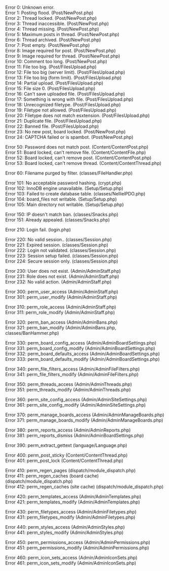 Error 0: Unknown error.  
Error 1: Posting flood. (Post/NewPost.php)  
Error 2: Thread locked. (Post/NewPost.php)  
Error 3: Thread inaccessible. (Post/NewPost.php)  
Error 4: Thread missing. (Post/NewPost.php)  
Error 5: Maximum posts in thread. (Post/NewPost.php)  
Error 6: Thread archived. (Post/NewPost.php)  
Error 7: Post empty. (Post/NewPost.php)  
Error 8: Image required for post. (Post/NewPost.php)  
Error 9: Image required for thread. (Post/NewPost.php)  
Error 10: Comment too long. (Post/NewPost.php)  
Error 11: File too big. (Post/FilesUpload.php)  
Error 12: File too big (server limit). (Post/FilesUpload.php)  
Error 13: File too big (form limit). (Post/FilesUpload.php)  
Error 14: Partial upload. (Post/FilesUpload.php)  
Error 15: File size 0. (Post/FilesUpload.php)  
Error 16: Can't save uploaded file. (Post/FilesUpload.php)  
Error 17: Something is wrong with file. (Post/FilesUpload.php)  
Error 18: Unrecognized filetype. (Post/FilesUpload.php)  
Error 19: Filetype not allowed. (Post/FilesUpload.php)  
Error 20: Filetype does not match esxtension. (Post/FilesUpload.php)  
Error 21: Duplicate file. (Post/FilesUpload.php)  
Error 22: Banned file. (Post/FilesUpload.php)  
Error 23: No new post, board locked. (Post/NewPost.php)  
Error 24: CAPTCHA failed or is spambot. (Post/NewPost.php)  

Error 50: Password does not match post. (Content/ContentPost.php)  
Error 51: Board locked, can't remove file. (Content/ContentFile.php)  
Error 52: Board locked, can't remove post. (Content/ContentPost.php)  
Error 53: Board locked, can't remove thread. (Content/ContentThread.php)  

Error 60: Filename purged by filter. (classes/FileHandler.php)  

Error 101: No acceptable password hashing. (crypt.php)  
Error 102: InnoDB engine unavailable. (Setup/Setup.php)  
Error 103: Failed to create database table. (classes/NellielPDO.php)  
Error 104: board_files not writable. (Setup/Setup.php)  
Error 105: Main directory not writable. (Setup/Setup.php)  

Error 150: IP doesn't match ban. (classes/Snacks.php)  
Error 151: Already appealed. (classes/Snacks.php)  

Error 210: Login fail. (login.php)  

Error 220: No valid session.. (classes/Session.php)  
Error 221: Expired session. (classes/Session.php)  
Error 222: Login not validated. (classes/Session.php)  
Error 223: Session setup failed. (classes/Session.php)  
Error 224: Secure session only. (classes/Session.php)  

Error 230: User does not exist. (Admin/AdminStaff.php)  
Error 231: Role does not exist. (Admin/AdminStaff.php)  
Error 232: No valid action. (Admin/AdminStaff.php)  

Error 300: perm_user_access (Admin/AdminStaff.php)  
Error 301: perm_user_modify (Admin/AdminStaff.php)  

Error 310: perm_role_access (Admin/AdminStaff.php)  
Error 311: perm_role_modify (Admin/AdminStaff.php)  

Error 320: perm_ban_access (Admin/AdminBans.php)  
Error 321: perm_ban_modify (Admin/AdminBans.php, classes/BanHammer.php)  

Error 330: perm_board_config_access (Admin/AdminBoardSettings.php)  
Error 331: perm_board_config_modify (Admin/AdminBoardSettings.php)  
Error 332: perm_board_defaults_access (Admin/AdminBoardSettings.php)  
Error 333: perm_board_defaults_modify (Admin/AdminBoardSettings.php)  

Error 340: perm_file_filters_access (Admin/AdminFileFilters.php)  
Error 341: perm_file_filters_modify (Admin/AdminFileFilters.php)  

Error 350: perm_threads_access (Admin/AdminThreads.php)  
Error 351: perm_threads_modify (Admin/AdminThreads.php)  

Error 360: perm_site_config_access (Admin/AdminSiteSettings.php)  
Error 361: perm_site_config_modify (Admin/AdminSiteSettings.php)  

Error 370: perm_manage_boards_access (Admin/AdminManageBoards.php)  
Error 371: perm_manage_boards_modify (Admin/AdminManageBoards.php)  

Error 380: perm_reports_access (Admin/AdminReports.php)  
Error 381: perm_reports_dismiss (Admin/AdminBoardSettings.php)  

Error 390: perm_extract_gettext (language/Language.php)  

Error 400: perm_post_sticky (Content/ContentThread.php)  
Error 401: perm_post_lock (Content/ContentThread.php)  

Error 410: perm_regen_pages (dispatch/module_dispatch.php)  
Error 411: perm_regen_caches (board cache) (dispatch/module_dispatch.php)  
Error 412: perm_regen_caches (site cache) (dispatch/module_dispatch.php)  

Error 420: perm_templates_access (Admin/AdminTemplates.php)  
Error 421: perm_templates_modify (Admin/AdminTemplates.php)  

Error 430: perm_filetypes_access (Admin/AdminFiletypes.php)  
Error 431: perm_filetypes_modify (Admin/AdminFiletypes.php)  

Error 440: perm_styles_access (Admin/AdminStyles.php)  
Error 441: perm_styles_modify (Admin/AdminStyles.php)  

Error 450: perm_permissions_access (Admin/AdminPermissions.php)  
Error 451: perm_permissions_modify (Admin/AdminPermissions.php)  

Error 460: perm_icon_sets_access (Admin/AdminIconSets.php)  
Error 461: perm_icon_sets_modify (Admin/AdminIconSets.php)  